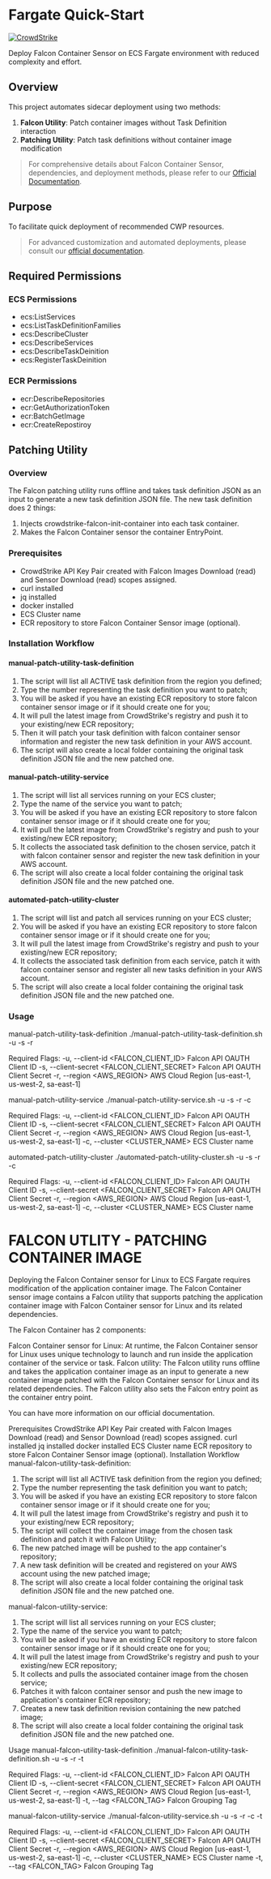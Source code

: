# Fargate Quick-Start

[![CrowdStrike](https://img.shields.io/badge/CrowdStrike-Falcon-red)](https://www.crowdstrike.com)

Deploy Falcon Container Sensor on ECS Fargate environment with reduced complexity and effort.

## Overview

This project automates sidecar deployment using two methods:

1. **Falcon Utility**: Patch container images without Task Definition interaction
2. **Patching Utility**: Patch task definitions without container image modification

> For comprehensive details about Falcon Container Sensor, dependencies, and deployment methods, please refer to our [Official Documentation](#).

## Purpose

To facilitate quick deployment of recommended CWP resources.

> For advanced customization and automated deployments, please consult our [official documentation](#).

## Required Permissions

### ECS Permissions
- ecs:ListServices
- ecs:ListTaskDefinitionFamilies
- ecs:DescribeCluster
- ecs:DescribeServices
- ecs:DescribeTaskDeinition
- ecs:RegisterTaskDeinition

### ECR Permissions
- ecr:DescribeRepositories
- ecr:GetAuthorizationToken
- ecr:BatchGetImage
- ecr:CreateRepostiroy

## Patching Utility

### Overview
The Falcon patching utility runs offline and takes task definition JSON as an input to generate a new task definition JSON file. The new task definition does 2 things:

1. Injects crowdstrike-falcon-init-container into each task container.
2. Makes the Falcon Container sensor the container EntryPoint.

### Prerequisites
- CrowdStrike API Key Pair created with Falcon Images Download (read) and Sensor Download (read) scopes assigned.
- curl installed
- jq installed
- docker installed
- ECS Cluster name
- ECR repository to store Falcon Container Sensor image (optional).

### Installation Workflow

#### manual-patch-utility-task-definition
1. The script will list all ACTIVE task definition from the region you defined;
2. Type the number representing the task definition you want to patch;
3. You will be asked if you have an existing ECR repository to store falcon container sensor image or if it should create one for you;
4. It will pull the latest image from CrowdStrike's registry and push it to your existing/new ECR repository;
5. Then it will patch your task definition with falcon container sensor information and register the new task definition in your AWS account.
6. The script will also create a local folder containing the original task definition JSON file and the new patched one.

#### manual-patch-utility-service
1. The script will list all services running on your ECS cluster;
2. Type the name of the service you want to patch;
3. You will be asked if you have an existing ECR repository to store falcon container sensor image or if it should create one for you;
4. It will pull the latest image from CrowdStrike's registry and push to your existing/new ECR repository;
5. It collects the associated task definition to the chosen service, patch it with falcon container sensor and register the new task definition in your AWS account.
6. The script will also create a local folder containing the original task definition JSON file and the new patched one.

#### automated-patch-utility-cluster
1. The script will list and patch all services running on your ECS cluster;
2. You will be asked if you have an existing ECR repository to store falcon container sensor image or if it should create one for you;
3. It will pull the latest image from CrowdStrike's registry and push to your existing/new ECR repository;
4. It collects the associated task definition from each service, patch it with falcon container sensor and register all new tasks definition in your AWS account.
5. The script will also create a local folder containing the original task definition JSON file and the new patched one.

### Usage

manual-patch-utility-task-definition
./manual-patch-utility-task-definition.sh -u <client-id> -s <client-secret> -r <aws-region>
 
Required Flags:
    -u, --client-id <FALCON_CLIENT_ID>             Falcon API OAUTH Client ID
    -s, --client-secret <FALCON_CLIENT_SECRET>     Falcon API OAUTH Client Secret
    -r, --region <AWS_REGION>                      AWS Cloud Region [us-east-1, us-west-2, sa-east-1]


manual-patch-utility-service
./manual-patch-utility-service.sh -u <client-id> -s <client-secret> -r <aws-region> -c <ecs-cluster-name>
 
Required Flags:
    -u, --client-id <FALCON_CLIENT_ID>             Falcon API OAUTH Client ID
    -s, --client-secret <FALCON_CLIENT_SECRET>     Falcon API OAUTH Client Secret
    -r, --region <AWS_REGION>                      AWS Cloud Region [us-east-1, us-west-2, sa-east-1]
    -c, --cluster <CLUSTER_NAME>                   ECS Cluster name


automated-patch-utility-cluster
./automated-patch-utility-cluster.sh -u <client-id> -s <client-secret> -r <aws-region> -c <ecs-cluster-name>
 
Required Flags:
    -u, --client-id <FALCON_CLIENT_ID>             Falcon API OAUTH Client ID
    -s, --client-secret <FALCON_CLIENT_SECRET>     Falcon API OAUTH Client Secret
    -r, --region <AWS_REGION>                      AWS Cloud Region [us-east-1, us-west-2, sa-east-1]
    -c, --cluster <CLUSTER_NAME>                   ECS Cluster name

# FALCON UTLITY - PATCHING CONTAINER IMAGE

Deploying the Falcon Container sensor for Linux to ECS Fargate requires modification of the application container image. The Falcon Container sensor image contains a Falcon utility that supports patching the application container image with Falcon Container sensor for Linux and its related dependencies.

The Falcon Container has 2 components:

Falcon Container sensor for Linux: At runtime, the Falcon Container sensor for Linux uses unique technology to launch and run inside the application container of the service or task.
Falcon utility: The Falcon utility runs offline and takes the application container image as an input to generate a new container image patched with the Falcon Container sensor for Linux and its related dependencies. The Falcon utility also sets the Falcon entry point as the container entry point.


You can have more information on our official documentation.

Prerequisites
CrowdStrike API Key Pair created with Falcon Images Download (read) and Sensor Download (read) scopes assigned.
curl installed
jq installed
docker installed
ECS Cluster name
ECR repository to store Falcon Container Sensor image (optional).
Installation Workflow
manual-falcon-utility-task-definition:
1. The script will list all ACTIVE task definition from the region you defined;
2. Type the number representing the task definition you want to patch;
3. You will be asked if you have an existing ECR repository to store falcon container sensor image or if it should create one for you;
4. It will pull the latest image from CrowdStrike's registry and push it to your existing/new ECR repository;
5. The script will collect the container image from the chosen task definition and patch it with Falcon Utility;
6. The new patched image will be pushed to the app container's repository;
7. A new task definition will be created and registered on your AWS account using the new patched image;
8. The script will also create a local folder containing the original task definition JSON file and the new patched one.

manual-falcon-utility-service:
1. The script will list all services running on your ECS cluster;
2. Type the name of the service you want to patch;
3. You will be asked if you have an existing ECR repository to store falcon container sensor image or if it should create one for you;
4. It will pull the latest image from CrowdStrike's registry and push to your existing/new ECR repository;
5. It collects and pulls the associated container image from the chosen service;
6. Patches it with falcon container sensor and push the new image to application's container ECR repository;
7. Creates a new task definition revision containing the new patched image;
8. The script will also create a local folder containing the original task definition JSON file and the new patched one.

Usage
manual-falcon-utility-task-definition
./manual-falcon-utility-task-definition.sh -u <client-id> -s <client-secret> -r <aws-region> -t <custom-grouping-tag>
 
Required Flags:
    -u, --client-id <FALCON_CLIENT_ID>             Falcon API OAUTH Client ID
    -s, --client-secret <FALCON_CLIENT_SECRET>     Falcon API OAUTH Client Secret
    -r, --region <AWS_REGION>                      AWS Cloud Region [us-east-1, us-west-2, sa-east-1]
    -t, --tag <FALCON_TAG>                         Falcon Grouping Tag


manual-falcon-utility-service
./manual-falcon-utility-service.sh -u <client-id> -s <client-secret> -r <aws-region> -c <ecs-cluster-name> -t <custom-grouping-tag>
 
Required Flags:
    -u, --client-id <FALCON_CLIENT_ID>             Falcon API OAUTH Client ID
    -s, --client-secret <FALCON_CLIENT_SECRET>     Falcon API OAUTH Client Secret
    -r, --region <AWS_REGION>                      AWS Cloud Region [us-east-1, us-west-2, sa-east-1]
    -c, --cluster <CLUSTER_NAME>                   ECS Cluster name
    -t, --tag <FALCON_TAG>                         Falcon Grouping Tag

